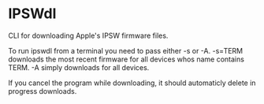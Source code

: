 # IPSWdl
CLI for downloading Apple's IPSW firmware files.

To run ipswdl from a terminal you need to pass either -s or -A. -s=TERM downloads the most recent firmware for all devices whos name contains 
TERM. -A simply downloads for all devices. 

If you cancel the program while downloading, it should automaticly delete in progress downloads.
